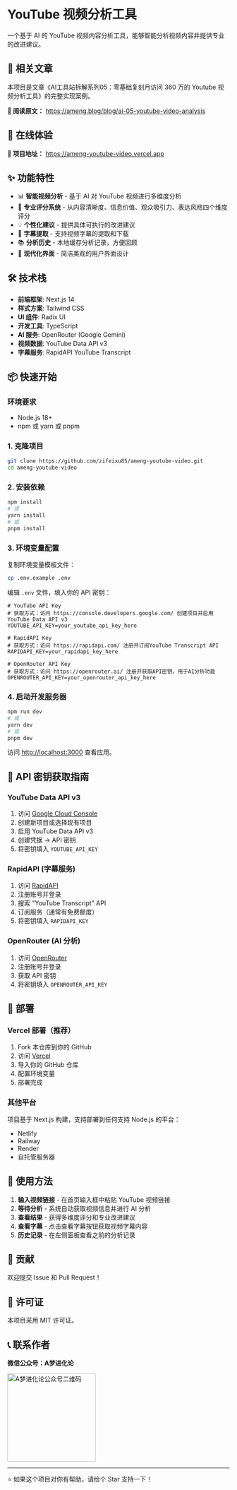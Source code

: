 # YouTube 视频分析工具

一个基于 AI 的 YouTube 视频内容分析工具，能够智能分析视频内容并提供专业的改进建议。

## 📖 相关文章

本项目是文章《AI工具站拆解系列05：零基础复刻月访问 360 万的 Youtube 视频分析工具》的完整实现案例。

**📝 阅读原文：** https://ameng.blog/blog/ai-05-youtube-video-analysis

## 🚀 在线体验

**🔗 项目地址：** https://ameng-youtube-video.vercel.app

## ✨ 功能特性

- 📊 **智能视频分析** - 基于 AI 对 YouTube 视频进行多维度分析
- 🎯 **专业评分系统** - 从内容清晰度、信息价值、观众吸引力、表达风格四个维度评分
- 💡 **个性化建议** - 提供具体可执行的改进建议
- 📝 **字幕提取** - 支持视频字幕的提取和下载
- 📚 **分析历史** - 本地缓存分析记录，方便回顾
- 🎨 **现代化界面** - 简洁美观的用户界面设计

## 🛠️ 技术栈

- **前端框架**: Next.js 14
- **样式方案**: Tailwind CSS
- **UI 组件**: Radix UI
- **开发工具**: TypeScript
- **AI 服务**: OpenRouter (Google Gemini)
- **视频数据**: YouTube Data API v3
- **字幕服务**: RapidAPI YouTube Transcript

## 📦 快速开始

### 环境要求

- Node.js 18+ 
- npm 或 yarn 或 pnpm

### 1. 克隆项目

```bash
git clone https://github.com/zifeixu85/ameng-youtube-video.git
cd ameng-youtube-video
```

### 2. 安装依赖

```bash
npm install
# 或
yarn install
# 或
pnpm install
```

### 3. 环境变量配置

复制环境变量模板文件：

```bash
cp .env.example .env
```

编辑 `.env` 文件，填入你的 API 密钥：

```env
# YouTube API Key
# 获取方式：访问 https://console.developers.google.com/ 创建项目并启用YouTube Data API v3
YOUTUBE_API_KEY=your_youtube_api_key_here

# RapidAPI Key  
# 获取方式：访问 https://rapidapi.com/ 注册并订阅YouTube Transcript API
RAPIDAPI_KEY=your_rapidapi_key_here

# OpenRouter API Key
# 获取方式：访问 https://openrouter.ai/ 注册并获取API密钥，用于AI分析功能
OPENROUTER_API_KEY=your_openrouter_api_key_here
```

### 4. 启动开发服务器

```bash
npm run dev
# 或
yarn dev
# 或
pnpm dev
```

访问 [http://localhost:3000](http://localhost:3000) 查看应用。

## 🔑 API 密钥获取指南

### YouTube Data API v3

1. 访问 [Google Cloud Console](https://console.developers.google.com/)
2. 创建新项目或选择现有项目
3. 启用 YouTube Data API v3
4. 创建凭据 → API 密钥
5. 将密钥填入 `YOUTUBE_API_KEY`

### RapidAPI (字幕服务)

1. 访问 [RapidAPI](https://rapidapi.com/)
2. 注册账号并登录
3. 搜索 "YouTube Transcript" API
4. 订阅服务（通常有免费额度）
5. 将密钥填入 `RAPIDAPI_KEY`

### OpenRouter (AI 分析)

1. 访问 [OpenRouter](https://openrouter.ai/)
2. 注册账号并登录
3. 获取 API 密钥
4. 将密钥填入 `OPENROUTER_API_KEY`

## 🚀 部署

### Vercel 部署（推荐）

1. Fork 本仓库到你的 GitHub
2. 访问 [Vercel](https://vercel.com)
3. 导入你的 GitHub 仓库
4. 配置环境变量
5. 部署完成

### 其他平台

项目基于 Next.js 构建，支持部署到任何支持 Node.js 的平台：

- Netlify
- Railway  
- Render
- 自托管服务器

## 📱 使用方法

1. **输入视频链接** - 在首页输入框中粘贴 YouTube 视频链接
2. **等待分析** - 系统自动获取视频信息并进行 AI 分析
3. **查看结果** - 获得多维度评分和专业改进建议
4. **查看字幕** - 点击查看字幕按钮获取视频字幕内容
5. **历史记录** - 在左侧面板查看之前的分析记录

## 🤝 贡献

欢迎提交 Issue 和 Pull Request！

## 📄 许可证

本项目采用 MIT 许可证。

## 📞 联系作者

**微信公众号：A梦进化论**

<img src="https://ameng-image-upload.oss-cn-shanghai.aliyuncs.com/img/qrcode_for_gh_d4934fa7c031_258.jpg" width="200" alt="A梦进化论公众号二维码">

---

⭐ 如果这个项目对你有帮助，请给个 Star 支持一下！
